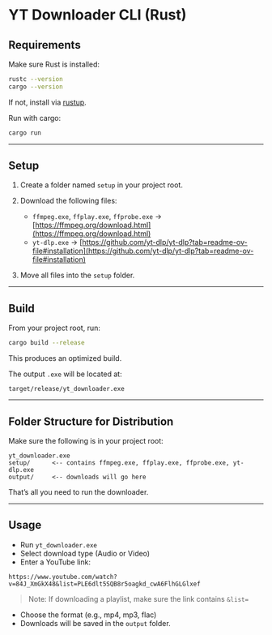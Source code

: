 # YT Downloader CLI (Rust)

## Requirements

Make sure Rust is installed:

```bash
rustc --version
cargo --version
```

If not, install via [rustup](https://rustup.rs/).

Run with cargo:

```bash
cargo run
```

---

## Setup

1. Create a folder named `setup` in your project root.
2. Download the following files:

   - `ffmpeg.exe`, `ffplay.exe`, `ffprobe.exe` → [https://ffmpeg.org/download.html](https://ffmpeg.org/download.html)
   - `yt-dlp.exe` → [https://github.com/yt-dlp/yt-dlp?tab=readme-ov-file#installation](https://github.com/yt-dlp/yt-dlp?tab=readme-ov-file#installation)

3. Move all files into the `setup` folder.

---

## Build

From your project root, run:

```bash
cargo build --release
```

This produces an optimized build.

The output `.exe` will be located at:

```
target/release/yt_downloader.exe
```

---

## Folder Structure for Distribution

Make sure the following is in your project root:

```
yt_downloader.exe
setup/      <-- contains ffmpeg.exe, ffplay.exe, ffprobe.exe, yt-dlp.exe
output/     <-- downloads will go here
```

That’s all you need to run the downloader.

---

## Usage

- Run `yt_downloader.exe`
- Select download type (Audio or Video)
- Enter a YouTube link:

```
https://www.youtube.com/watch?v=84J_XmGkX48&list=PLE6dlt5SQB8r5oagkd_cwA6FlhGLGlxef
```

> Note: If downloading a playlist, make sure the link contains `&list=`

- Choose the format (e.g., mp4, mp3, flac)
- Downloads will be saved in the `output` folder.
